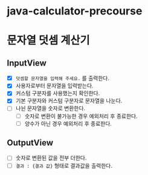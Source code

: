 # java-calculator-precourse
# 문자열 덧셈 계산기
## InputView
- [x] `덧셈할 문자열을 입력해 주세요.` 를 출력한다.
- [x] 사용자로부터 문자열을 입력받는다.
- [x] 커스텀 구분자를 사용했는지 확인한다.
- [x] 기본 구분자와 커스텀 구분자로 문자열을 나눈다.
- [ ] 나뉜 문자열을 숫자로 변환한다.
    - [ ] 숫자로 변환이 불가능한 경우 예외처리 후 종료한다.
    - [ ] 양수가 아닌 경우 예외처리 후 종료한다.
## OutputView
- [ ] 숫자로 변환된 값을 전부 더한다.
- [ ] `결과 : {결과 값}` 형태로 결과값을 출력한다.